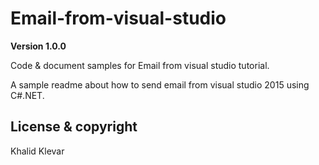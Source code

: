 # Email-from-visual-studio

**Version 1.0.0**

Code & document samples for Email from visual studio tutorial.

A sample readme about how to send email from visual studio 2015 using C#.NET.

## License & copyright

Khalid Klevar
